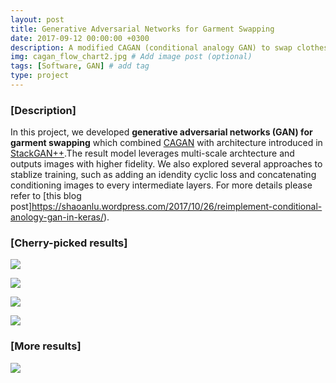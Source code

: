 ```yaml
---
layout: post
title: Generative Adversarial Networks for Garment Swapping
date: 2017-09-12 00:00:00 +0300
description: A modified CAGAN (conditional analogy GAN) to swap clothes.
img: cagan_flow_chart2.jpg # Add image post (optional)
tags: [Software, GAN] # add tag
type: project
---
```


### [Description]
In this project, we developed **generative adversarial networks (GAN) for garment swapping** which combined [CAGAN](https://arxiv.org/abs/1709.04695) with architecture introduced in [StackGAN++](https://arxiv.org/abs/1710.10916).The result model leverages multi-scale archtecture and outputs images with higher fidelity. We also explored several approaches to stablize training, such as adding an idendity cyclic loss and concatenating conditioning images to every intermediate layers. For more details please refer to [this blog post]https://shaoanlu.wordpress.com/2017/10/26/reimplement-conditional-anology-gan-in-keras/).

### [Cherry-picked results]

![](https://shaoanlu.files.wordpress.com/2017/10/format.jpg)

![](https://shaoanlu.files.wordpress.com/2017/10/intra-1.jpg?w=788)

![](https://shaoanlu.files.wordpress.com/2017/10/sleeves-2.jpg?w=788&h=236)

![](https://shaoanlu.files.wordpress.com/2017/10/graphics-2.jpg?w=788&h=236)

### [More results]
![](https://shaoanlu.files.wordpress.com/2017/10/others.jpg?w=788)
